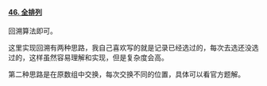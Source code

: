 #### [46. 全排列](https://leetcode-cn.com/problems/permutations/)

回溯算法即可。

这里实现回溯有两种思路，我自己喜欢写的就是记录已经选过的，每次去选还没选过的，这样虽然容易理解和实现，但是复杂度会高。

第二种思路是在原数组中交换，每次交换不同的位置，具体可以看官方题解。

